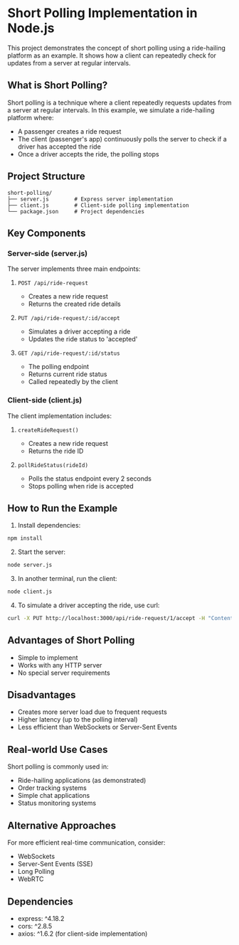 # Short Polling Implementation in Node.js

This project demonstrates the concept of short polling using a ride-hailing platform as an example. It shows how a client can repeatedly check for updates from a server at regular intervals.

## What is Short Polling?

Short polling is a technique where a client repeatedly requests updates from a server at regular intervals. In this example, we simulate a ride-hailing platform where:

-   A passenger creates a ride request
-   The client (passenger's app) continuously polls the server to check if a driver has accepted the ride
-   Once a driver accepts the ride, the polling stops

## Project Structure

```
short-polling/
├── server.js        # Express server implementation
├── client.js        # Client-side polling implementation
└── package.json     # Project dependencies
```

## Key Components

### Server-side (server.js)

The server implements three main endpoints:

1. `POST /api/ride-request`

    - Creates a new ride request
    - Returns the created ride details

2. `PUT /api/ride-request/:id/accept`

    - Simulates a driver accepting a ride
    - Updates the ride status to 'accepted'

3. `GET /api/ride-request/:id/status`
    - The polling endpoint
    - Returns current ride status
    - Called repeatedly by the client

### Client-side (client.js)

The client implementation includes:

1. `createRideRequest()`

    - Creates a new ride request
    - Returns the ride ID

2. `pollRideStatus(rideId)`
    - Polls the status endpoint every 2 seconds
    - Stops polling when ride is accepted

## How to Run the Example

1. Install dependencies:

```bash
npm install
```

2. Start the server:

```bash
node server.js
```

3. In another terminal, run the client:

```bash
node client.js
```

4. To simulate a driver accepting the ride, use curl:

```bash
curl -X PUT http://localhost:3000/api/ride-request/1/accept -H "Content-Type: application/json"
```

## Advantages of Short Polling

-   Simple to implement
-   Works with any HTTP server
-   No special server requirements

## Disadvantages

-   Creates more server load due to frequent requests
-   Higher latency (up to the polling interval)
-   Less efficient than WebSockets or Server-Sent Events

## Real-world Use Cases

Short polling is commonly used in:

-   Ride-hailing applications (as demonstrated)
-   Order tracking systems
-   Simple chat applications
-   Status monitoring systems

## Alternative Approaches

For more efficient real-time communication, consider:

-   WebSockets
-   Server-Sent Events (SSE)
-   Long Polling
-   WebRTC

## Dependencies

-   express: ^4.18.2
-   cors: ^2.8.5
-   axios: ^1.6.2 (for client-side implementation)
